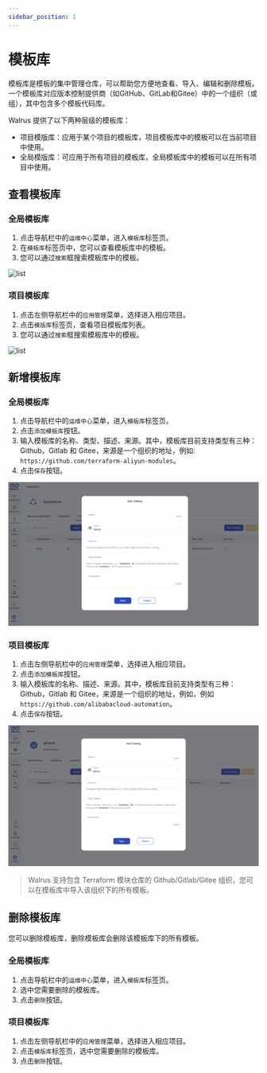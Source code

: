 ```yaml
---
sidebar_position: 1
---
```


# 模板库

模板库是模板的集中管理仓库，可以帮助您方便地查看、导入、编辑和删除模板。一个模板库对应版本控制提供商（如GitHub、GitLab和Gitee）中的一个组织（或组），其中包含多个模板代码库。

Walrus 提供了以下两种层级的模板库：
- 项目模版库：应用于某个项目的模板库，项目模板库中的模板可以在当前项目中使用。
- 全局模版库：可应用于所有项目的模板库，全局模板库中的模板可以在所有项目中使用。

## 查看模板库

### 全局模板库

1. 点击导航栏中的`运维中心`菜单，进入`模板库`标签页。
2. 在`模板库`标签页中，您可以查看模板库中的模板。
3. 您可以通过`搜索`框搜索模板库中的模板。

![list](/img/v0.5.0/operation/catalog/list-catalog-en.png)

### 项目模板库

1. 点击左侧导航栏中的`应用管理`菜单，选择进入相应项目。
2. 点击`模版库`标签页，查看项目模板库列表。
3. 您可以通过`搜索`框搜索模板库中的模板。

![list](/img/v0.5.0/operation/catalog/list-project-catalog-en.png)

## 新增模板库

### 全局模板库

1. 点击导航栏中的`运维中心`菜单，进入`模板库`标签页。
2. 点击`添加模板库`按钮。
3. 输入模板库的名称、类型、描述、来源。其中，模板库目前支持类型有三种： Github，Gitlab 和 Gitee，来源是一个组织的地址，例如:
 `https://github.com/terraform-aliyun-modules`。
4. 点击`保存`按钮。

![create](/img/v0.6.0/operation/catalog/create.png)

### 项目模板库

1. 点击左侧导航栏中的`应用管理`菜单，选择进入相应项目。
2. 点击`添加模板库`按钮。
3. 输入模板库的名称、描述、来源。其中，模板库目前支持类型有三种： Github，Gitlab 和 Gitee，来源是一个组织的地址，例如，例如 `https://github.com/alibabacloud-automation`。
4. 点击`保存`按钮。

![create](/img/v0.6.0/operation/catalog/create-project.png)

> Walrus 支持包含 Terraform 模块仓库的 Github/Gitlab/Gitee 组织，您可以在模板库中导入该组织下的所有模板。

## 删除模板库

您可以删除模板库，删除模板库会删除该模板库下的所有模板。

### 全局模板库

1. 点击导航栏中的`运维中心`菜单，进入`模板库`标签页。
2. 选中您需要删除的模板库。
3. 点击`删除`按钮。

### 项目模板库

1. 点击左侧导航栏中的`应用管理`菜单，选择进入相应项目。
2. 点击`模版库`标签页，选中您需要删除的模板库。
3. 点击`删除`按钮。
